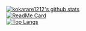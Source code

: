 [![kokarare1212's github stats](https://github-readme-stats.vercel.app/api?username=kokarare1212&show_icons=true)](https://github.com/kokarare1212/)  
[![ReadMe Card](https://github-readme-stats.vercel.app/api/pin/?username=kokarare1212&repo=RadikoDownloader)](https://github.com/kokarare1212/RadikoDownloader/)  
[![Top Langs](https://github-readme-stats.vercel.app/api/top-langs/?username=kokarare1212&layout=compact)](https://github.com/kokarare1212/)  
